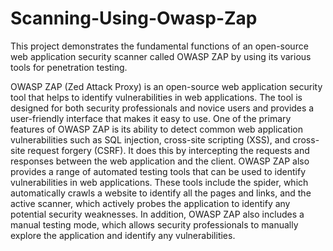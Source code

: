 # Scanning-Using-Owasp-Zap
This project demonstrates the fundamental functions of an open-source web application security scanner called OWASP ZAP by using its various tools for penetration testing.

OWASP ZAP (Zed Attack Proxy) is an open-source web application security tool that helps to identify vulnerabilities in web applications.  The tool is designed for both security professionals and novice users and provides a user-friendly interface that makes it easy to use.
One of the primary features of OWASP ZAP is its ability to detect common web application vulnerabilities such as SQL injection, cross-site scripting (XSS), and cross-site request forgery (CSRF). It does this by intercepting the requests and responses between the web application and the client.
OWASP ZAP also provides a range of automated testing tools that can be used to identify vulnerabilities in web applications. These tools include the spider, which automatically crawls a website to identify all the pages and links, and the active scanner, which actively probes the application to identify any potential security weaknesses. In addition, OWASP ZAP also includes a manual testing mode, which allows security professionals to manually explore the application and identify any vulnerabilities.
